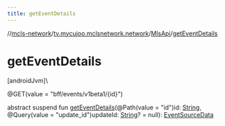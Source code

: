 ```yaml
---
title: getEventDetails
---
```

//[mcls-network](../../../index.html)/[tv.mycujoo.mclsnetwork.network](../index.html)/[MlsApi](index.html)/[getEventDetails](get-event-details.html)



# getEventDetails



[androidJvm]\




@GET(value = &quot;bff/events/v1beta1/{id}&quot;)



abstract suspend fun [getEventDetails](get-event-details.html)(@Path(value = &quot;id&quot;)id: [String](https://kotlinlang.org/api/latest/jvm/stdlib/kotlin/-string/index.html), @Query(value = &quot;update_id&quot;)updateId: [String](https://kotlinlang.org/api/latest/jvm/stdlib/kotlin/-string/index.html)? = null): [EventSourceData](../../tv.mycujoo.mclsnetwork.data.model/-event-source-data/index.html)





